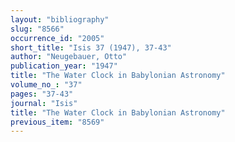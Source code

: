```yaml
---
layout: "bibliography"
slug: "8566"
occurrence_id: "2005"
short_title: "Isis 37 (1947), 37-43"
author: "Neugebauer, Otto"
publication_year: "1947"
title: "The Water Clock in Babylonian Astronomy"
volume_no_: "37"
pages: "37-43"
journal: "Isis"
title: "The Water Clock in Babylonian Astronomy"
previous_item: "8569"
---
```

